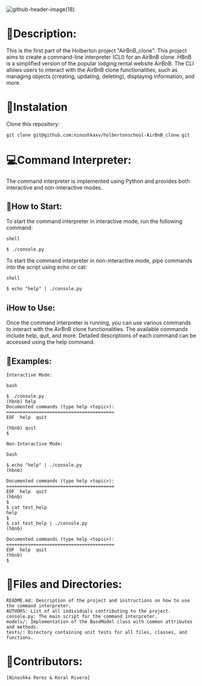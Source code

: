 ![github-header-image(18)](https://github.com/ninoshkaxv/holbertonschool-AirBnB_clone/assets/143634181/ec0d1dd4-ea68-4d45-9477-fa5fdcc71b7d)

# 📝Description:

This is the first part of the Holberton project "AirBnB_clone". This project aims to create a command-line interpreter (CLI) for an AirBnB clone. HBnB is a simplified version of the popular lodging rental website AirBnB. The CLI allows users to interact with the AirBnB clone functionalities, such as managing objects (creating, updating, deleting), displaying information, and more.

# 📡Instalation

Clone this repository:
```
git clone git@github.com:ninoshkaxv/holbertonschool-AirBnB_clone.git
```

# 💻Command Interpreter:

The command interpreter is implemented using Python and provides both interactive and non-interactive modes.

## 🚀How to Start:

To start the command interpreter in interactive mode, run the following command:
```
shell

$ ./console.py
```

To start the command interpreter in non-interactive mode, pipe commands into the script using echo or cat:
```
shell

$ echo "help" | ./console.py
```

## ℹ️How to Use:

Once the command interpreter is running, you can use various commands to interact with the AirBnB clone functionalities. The available commands include help, quit, and more. Detailed descriptions of each command can be accessed using the help <topic> command.

## 🌟Examples:
```
Interactive Mode:

bash

$ ./console.py
(hbnb) help
Documented commands (type help <topic>):
========================================
EOF  help  quit

(hbnb) quit
$
```
```
Non-Interactive Mode:

bash

$ echo "help" | ./console.py
(hbnb)

Documented commands (type help <topic>):
========================================
EOF  help  quit
(hbnb) 
$
$ cat test_help
help
$
$ cat test_help | ./console.py
(hbnb)

Documented commands (type help <topic>):
========================================
EOF  help  quit
(hbnb) 
$
```
#  📂Files and Directories:

    README.md: Description of the project and instructions on how to use the command interpreter.
    AUTHORS: List of all individuals contributing to the project.
    console.py: The main script for the command interpreter.
    models/: Implementation of the BaseModel class with common attributes and methods.
    tests/: Directory containing unit tests for all files, classes, and functions.
    
# 👥Contributors:

    [Ninoshka Perez & Koral Rivera]




